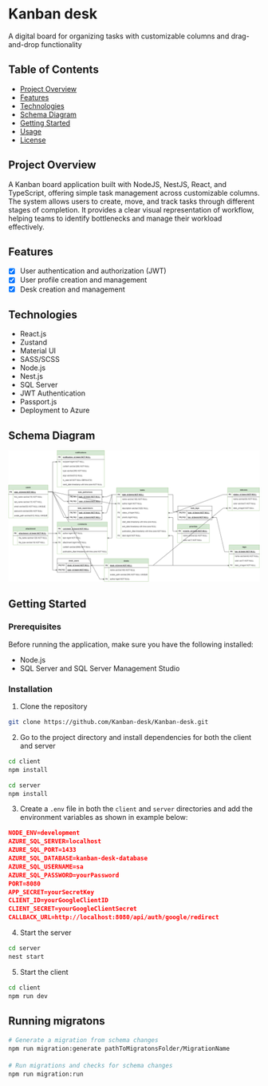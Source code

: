 # Kanban desk

A digital board for organizing tasks with customizable columns and drag-and-drop functionality

## Table of Contents

- [Project Overview](#project-overview)
- [Features](#features)
- [Technologies](#technologies)
- [Schema Diagram](#schema-diagram)
- [Getting Started](#getting-started)
- [Usage](#usage)
- [License](#license)

## Project Overview

A Kanban board application built with NodeJS, NestJS, React, and TypeScript, offering simple task management across customizable columns. The system allows users to create, move, and track tasks through different stages of completion. It provides a clear visual representation of workflow, helping teams to identify bottlenecks and manage their workload effectively.

## Features

- [x] User authentication and authorization (JWT)
- [x] User profile creation and management
- [x] Desk creation and management

## Technologies

- React.js
- Zustand
- Material UI
- SASS/SCSS
- Node.js
- Nest.js
- SQL Server
- JWT Authentication
- Passport.js
- Deployment to Azure

## Schema Diagram

![Schema Diagram](KanbanDB.drawio.png)

## Getting Started

### Prerequisites

Before running the application, make sure you have the following installed:

- Node.js
- SQL Server and SQL Server Management Studio

### Installation

1. Clone the repository

```bash
git clone https://github.com/Kanban-desk/Kanban-desk.git
```
2. Go to the project directory and install dependencies for both the client and server

```bash
cd client
npm install
```

```bash
cd server
npm install
```

3. Create a `.env` file in both the `client` and `server` directories and add the environment variables as shown in example below:
```json
NODE_ENV=development
AZURE_SQL_SERVER=localhost
AZURE_SQL_PORT=1433
AZURE_SQL_DATABASE=kanban-desk-database
AZURE_SQL_USERNAME=sa
AZURE_SQL_PASSWORD=yourPassword
PORT=8080
APP_SECRET=yourSecretKey
CLIENT_ID=yourGoogleClientID
CLIENT_SECRET=yourGoogleClientSecret
CALLBACK_URL=http://localhost:8080/api/auth/google/redirect
```

4. Start the server

```bash
cd server
nest start
```

5. Start the client

```bash
cd client
npm run dev
```

## Running migratons
```bash
# Generate a migration from schema changes
npm run migration:generate pathToMigratonsFolder/MigrationName

# Run migrations and checks for schema changes
npm run migration:run
```
